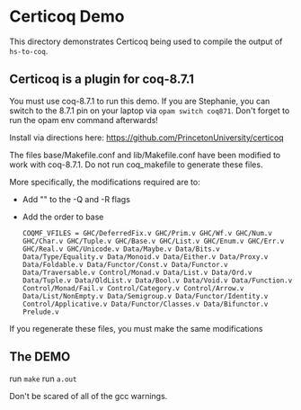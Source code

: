 # Certicoq Demo

This directory demonstrates Certicoq being used to compile 
the output of `hs-to-coq`.

## Certicoq is a plugin for coq-8.7.1

You must use coq-8.7.1 to run this demo. If you are Stephanie, you can switch
to the 8.7.1 pin on your laptop via `opam switch coq871`. Don't forget to run
the opam env command afterwards!

Install via directions here: https://github.com/PrincetonUniversity/certicoq

The files base/Makefile.conf and lib/Makefile.conf have been modified to 
work with coq-8.7.1. Do not run coq_makefile to generate these files. 

More specifically, the modifications required are to:
- Add "" to the -Q and -R flags
- Add the order to base

      COQMF_VFILES = GHC/DeferredFix.v GHC/Prim.v GHC/Wf.v GHC/Num.v GHC/Char.v GHC/Tuple.v GHC/Base.v GHC/List.v GHC/Enum.v GHC/Err.v GHC/Real.v GHC/Unicode.v Data/Maybe.v Data/Bits.v Data/Type/Equality.v Data/Monoid.v Data/Either.v Data/Proxy.v Data/Foldable.v Data/Functor/Const.v Data/Functor.v Data/Traversable.v Control/Monad.v Data/List.v Data/Ord.v Data/Tuple.v Data/OldList.v Data/Bool.v Data/Void.v Data/Function.v Control/Monad/Fail.v Control/Category.v Control/Arrow.v Data/List/NonEmpty.v Data/Semigroup.v Data/Functor/Identity.v Control/Applicative.v Data/Functor/Classes.v Data/Bifunctor.v Prelude.v

If you regenerate these files, you must make the same modifications

## The DEMO

   run `make`
   run `a.out`

Don't be scared of all of the gcc warnings.

